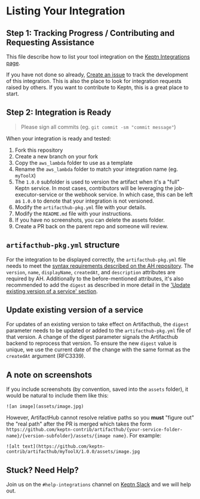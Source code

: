 # Listing Your Integration

## Step 1: Tracking Progress / Contributing and Requesting Assistance

This file describe how to list your tool integration on the [Keptn Integrations page](https://keptn.sh/docs/integrations/).

If you have not done so already, [Create an issue](https://github.com/keptn/integrations/issues/new?assignees=&labels=integrations&template=integration_template.yaml&title=%5Bintegration%5D+) to track the development of this integration. This is also the place to look for integration requests raised by others. If you want to contribute to Keptn, this is a great place to start.

## Step 2: Integration is Ready

> Please sign all commits (eg. `git commit -sm "commit message"`)

When your integration is ready and tested:

1. Fork this repository
2. Create a new branch on your fork
3. Copy the `aws_lambda` folder to use as a template
4. Rename the `aws_lambda` folder to match your integration name (eg. `myToolX`)
5. The `1.0.0` subfolder is used to version the artifact when it's a "full" Keptn service. In most cases, contributors will be leveraging the job-executor-service or the webhook service. In which case, this can be left as `1.0.0` to denote that your integration is not versioned.
6. Modify the `artifacthub-pkg.yml` file with your details.
7. Modify the `README.md` file with your instructions.
8. If you have no screenshots, you can delete the assets folder.
9. Create a PR back on the parent repo and someone will review.

## `artifacthub-pkg.yml` structure

For the integration to be displayed correctly, the `artifacthub-pkg.yml` file needs to meet the [syntax requirements described on the AH repository](https://github.com/artifacthub/hub/blob/master/docs/metadata/artifacthub-pkg.yml). The `version`, `name`, `displayName`, `createdAt`, and `description` attributes are required by AH. Additionally to the before-mentioned attributes, it's also recommended to add the `digest` as described in more detail in the ['Update existing version of a service' section](#update-existing-version-of-a-service).

## Update existing version of a service

For updates of an existing version to take effect on Artifacthub, the `digest` parameter needs to be updated or added to the `artifacthub-pkg.yml` file of that version. A change of the digest parameter signals the Artifacthub backend to reprocess that version. To ensure the new `digest` value is unique, we use the current date of the change with the same format as the `createdAt` argument (RFC3339).

## A note on screenshots

If you include screenshots (by convention, saved into the `assets` folder), it would be natural to include them like this:

```
![an image](assets/image.jpg)
```

However, ArtifactHub cannot resolve relative paths so you **must** "figure out" the "real path" after the PR is merged which takes the form `https://github.com/keptn-contrib/artifacthub/{your-service-folder-name}/{version-subfolder}/assets/{image name}`. For example:

```
![alt text](https://github.com/keptn-contrib/artifacthub/myToolX/1.0.0/assets/image.jpg
```

## Stuck? Need Help?

Join us on the `#help-integrations` channel on [Keptn Slack](https://slack.keptn.sh) and we will help out.